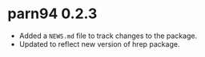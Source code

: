 # parn94 0.2.3

* Added a `NEWS.md` file to track changes to the package.
* Updated to reflect new version of hrep package.
